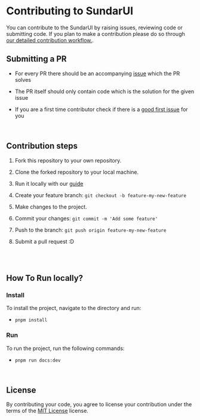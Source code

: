 # Contributing to SundarUI

You can contribute to the SundarUI by raising issues, reviewing code or submitting code.
If you plan to make a contribution please do so through [our detailed contribution workflow.](#contribution-steps).

## Submitting a PR

- For every PR there should be an accompanying [issue](https://github.com/rajpatelbot/SundarUI/issues) which the PR solves

- The PR itself should only contain code which is the solution for the given issue

- If you are a first time contributor check if there is a [good first issue](https://github.com/rajpatelbot/SundarUI/labels/good%20first%20issue) for you

<br>

## Contribution steps

1. Fork this repository to your own repository.

2. Clone the forked repository to your local machine.

3. Run it locally with our [guide](#how-to-run-locally)

4. Create your feature branch: `git checkout -b feature-my-new-feature`

5. Make changes to the project.

6. Commit your changes: `git commit -m 'Add some feature'`

7. Push to the branch: `git push origin feature-my-new-feature`

8. Submit a pull request :D

<br><br>

## How To Run locally?

### Install

To install the project, navigate to the directory and run:

- `pnpm install`

### Run

To run the project, run the following commands:

- `pnpm run docs:dev`

<br>

## License

By contributing your code, you agree to license your contribution under the terms of the [MIT License](https://github.com/rajpatelbot/SundarUI/blob/master/LICENSE) license.
